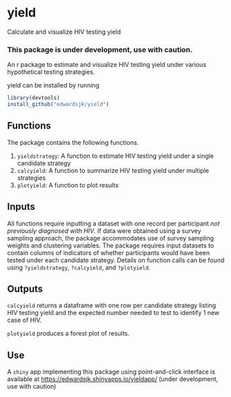 # yield
Calculate and visualize HIV testing yield

### This package is under development, use with caution.

An r package to estimate and visualize HIV testing yield under various hypothetical testing strategies.

yield can be installed by running

```r
library(devtools)
install_github("edwardsjk/yield")
```
## Functions 

The package contains the following functions. 
1. `yieldstrategy`: A function to estimate HIV testing yield under a single candidate strategy
2. `calcyield`: A function to summarize HIV testing yield under multiple strategies
3. `plotyield`: A function to plot results

## Inputs

All functions require inputting a dataset with one record per participant *not previously diagnosed with HIV*.  If data were obtained using a survey sampling approach, the package accommodates use of survey sampling weights and clustering variables. The package requires input datasets to contain columns of indicators of whether participants would have been tested under each candidate strategy.  Details on function calls can be found using `?yieldstrategy`, `?calcyield`, and `?plotyield`. 

## Outputs

`calcyield` returns a dataframe with one row per candidate strategy listing HIV testing yield and the expected number needed to test to identify 1 new case of HIV.

`plotyield` produces a forest plot of results.

## Use

A `shiny` app implementing this package using point-and-click interface is available at https://edwardsjk.shinyapps.io/yieldapp/ (under development, use with caution)